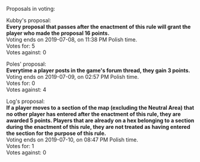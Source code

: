 Proposals in voting:  

Kubby's proposal:  
**Every proposal that passes after the enactment of this rule will grant the player who made the proposal 16 points.**  
Voting ends on 2019-07-08, on 11:38 PM Polish time.  
Votes for: 5  
Votes against: 0  

Poles' proposal:  
**Everytime a player posts in the game's forum thread, they gain 3 points.**  
Voting ends on 2019-07-09, on 02:57 PM Polish time.  
Votes for: 0  
Votes against: 4

Log's proposal:  
**If a player moves to a section of the map (excluding the Neutral Area) that no other player has entered after the enactment of this rule, they are awarded 5 points. Players that are already on a hex belonging to a section during the enactment of this rule, they are not treated as having entered the section for the purpose of this rule.**  
Voting ends on 2019-07-10, on 08:47 PM Polish time.  
Votes for: 1  
Votes against: 0
